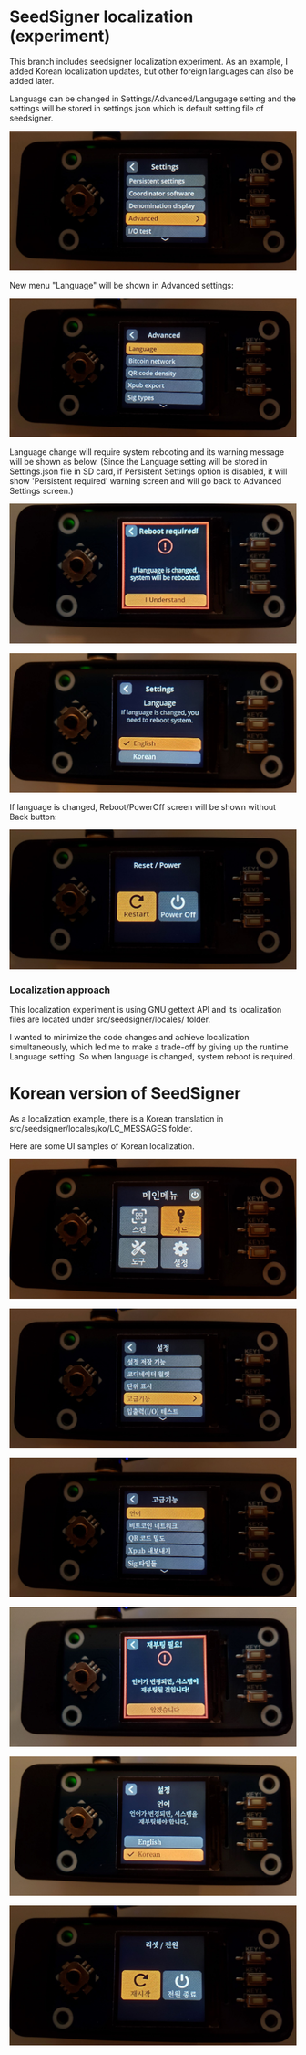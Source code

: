 # SeedSigner localization (experiment)

This branch includes seedsigner localization experiment. As an example, I added Korean localization updates, but other foreign languages can also be added later.

Language can be changed in Settings/Advanced/Langugage setting and the settings will be stored in settings.json which is default setting file of seedsigner.

![Image of Settings](loc/settings-en.jpg)

New menu "Language" will be shown in Advanced settings:

![Image of Advanced Settings](loc/settings-en-adv.jpg)

Language change will require system rebooting and its warning message will be shown as below. (Since the Language setting will be stored in Settings.json file in SD card, if Persistent Settings option is disabled, it will show 'Persistent required' warning screen and will go back to Advanced Settings screen.)

![Image of Reboot Required](loc/settings-en-reboot-req.jpg)

![Image of Language Setting](loc/settings-en-lang.jpg)

If language is changed, Reboot/PowerOff screen will be shown without Back button: 

![Image of Reboot](loc/settings-en-reboot.jpg)


### Localization approach
This localization experiment is using GNU gettext API and its localization files are located under src/seedsigner/locales/ folder.

I wanted to minimize the code changes and achieve localization simultaneously, which led me to make a trade-off by giving up the runtime Language setting. So when language is changed, system reboot is required.

# Korean version of SeedSigner

As a localization example, there is a Korean translation in src/seedsigner/locales/ko/LC_MESSAGES folder. 

Here are some UI samples of Korean localization.

![Image of Korean Home](loc/home-ko.jpg)

![Image of Korean Settings](loc/settings-ko.jpg)

![Image of Korean Advanced Settings](loc/settings-ko-adv.jpg)

![Image of Korean Reboot Required](loc/settings-ko-reboot-req.jpg)

![Image of Korean Language Setting](loc/settings-ko-lang.jpg)

![Image of Korean Reboot](loc/settings-ko-reboot.jpg)

